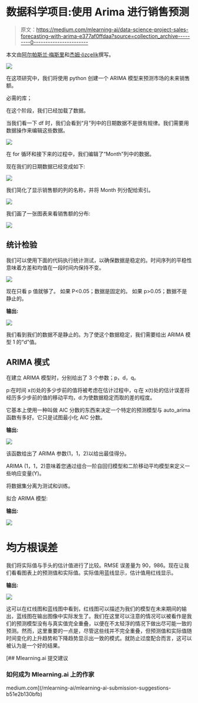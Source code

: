# 数据科学项目:使用 Arima 进行销售预测

> 原文：<https://medium.com/mlearning-ai/data-science-project-sales-forecasting-with-arima-e377af0ffdaa?source=collection_archive---------0----------------------->

本文由[阿尔帕斯兰·梅斯里](https://medium.com/u/fe99f0a4a612?source=post_page-----e377af0ffdaa--------------------------------)和[杰姆·özçeli̇k](https://medium.com/u/e7aec74cd6ed?source=post_page-----e377af0ffdaa--------------------------------)撰写。

![](img/9119f59823e2004bfcfb817d0781df43.png)

在这项研究中，我们将使用 python 创建一个 ARIMA 模型来预测市场的未来销售额。

必需的库；

在这个阶段，我们已经加载了数据。

当我们看一下 df 时，我们会看到“月”列中的日期数据不是很有规律。我们需要用数据操作来编辑这些数据。

![](img/f2f22779861c0dfc8591c1171ce47fdb.png)

在 for 循环和接下来的过程中，我们编辑了“Month”列中的数据。

现在我们的日期数据已经变成如下:

![](img/494d80cad51bec5b8abf6b1320bb0754.png)

我们简化了显示销售额的列的名称，并将 Month 列分配给索引。

![](img/2393cf0c4eb7c77ed3cfef5fb4d1af0c.png)

我们画了一张图表来看销售额的分布:

![](img/c81c539bf1dc6956f8b3cdbc7e2a66bf.png)

## 统计检验

我们可以使用下面的代码执行统计测试，以确保数据是稳定的。时间序列的平稳性意味着方差和均值在一段时间内保持不变。

![](img/d35a9214a6490575a017da6c48b5e743.png)

现在只看 p 值就够了。
如果 P<0.05；数据是固定的。
如果 p>0.05；数据不是静止的。

**输出:**

![](img/3095f6f50b8e2e13baf5edad8e6b8784.png)

我们看到我们的数据不是静止的。为了使这个数据稳定，我们需要给出 ARIMA 模型 1 的“d”值。

## **ARIMA 模式**

在建立 ARIMA 模型时，分别给出了 3 个参数；p，d，q。

p:在时间 x(t)处的多少步前的值将被考虑在估计过程中，q:在 x(t)处的估计误差将经历多少步前的值的移动平均，d:为使数据稳定而取的差的程度。

它基本上使用一种叫做 AIC 分数的东西来决定一个特定的预测模型与 auto_arima 函数有多好。它只是试图最小化 AIC 分数。

**输出:**

![](img/14431cf4d2f374a95b86ab9220e1e22c.png)

该函数给出了 ARIMA 参数(1，1，2)以给出最佳得分。

ARIMA (1，1，2)意味着您通过组合一阶自回归模型和二阶移动平均模型来定义一些响应变量(Y)。

将数据集分离为测试和训练。

拟合 ARIMA 模型:

**输出:**

![](img/b1c5eed3cace5c8011ed8fd08b27708e.png)

# 均方根误差

我们将实际值与手头的估计值进行了比较。RMSE 误差量为 90，986。现在让我们看看图表上的预测值和实际值。实际值用蓝线显示，估计值用红线显示。

**输出:**

![](img/9a744fa00de082bb05483135aaafa7e6.png)

这可以在红线图和蓝线图中看到，红线图可以描述为我们的模型在未来期间的输出，蓝线图在输出图像中实际发生了。我们在这里可以注意的情况可以被看作是我们的预测模型没有与真实值完全重叠，以便在不太轻浮的情况下做出尽可能一致的预测。然而，这里重要的一点是，尽管这些线并不完全重叠，但预测值和实际值随时间变化的上升趋势和下降趋势显示出一致的模式。就防止过度配合而言，这可以被认为是一个好的结果。

[](/mlearning-ai/mlearning-ai-submission-suggestions-b51e2b130bfb) [## Mlearning.ai 提交建议

### 如何成为 Mlearning.ai 上的作家

medium.com](/mlearning-ai/mlearning-ai-submission-suggestions-b51e2b130bfb)